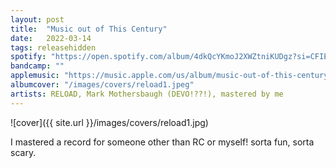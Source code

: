 ```yaml
---
layout: post
title:  "Music out of This Century"
date:   2022-03-14
tags: releasehidden
spotify: "https://open.spotify.com/album/4dkQcYKmoJ2XWZtniKUDgz?si=CFIEcOmRQI6sKrKK535Nnw"
bandcamp: ""
applemusic: "https://music.apple.com/us/album/music-out-of-this-century/1615113335"
albumcover: "/images/covers/reload1.jpeg"
artists: RELOAD, Mark Mothersbaugh (DEVO!??!), mastered by me
---
```


![cover]({{ site.url }}/images/covers/reload1.jpg)

I mastered a record for someone other than RC or myself! sorta fun, sorta scary.
